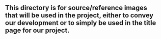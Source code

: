 ## This directory is for source/reference images that will be used in the project, either to convey our development or to simply be used in the title page for our project. 
